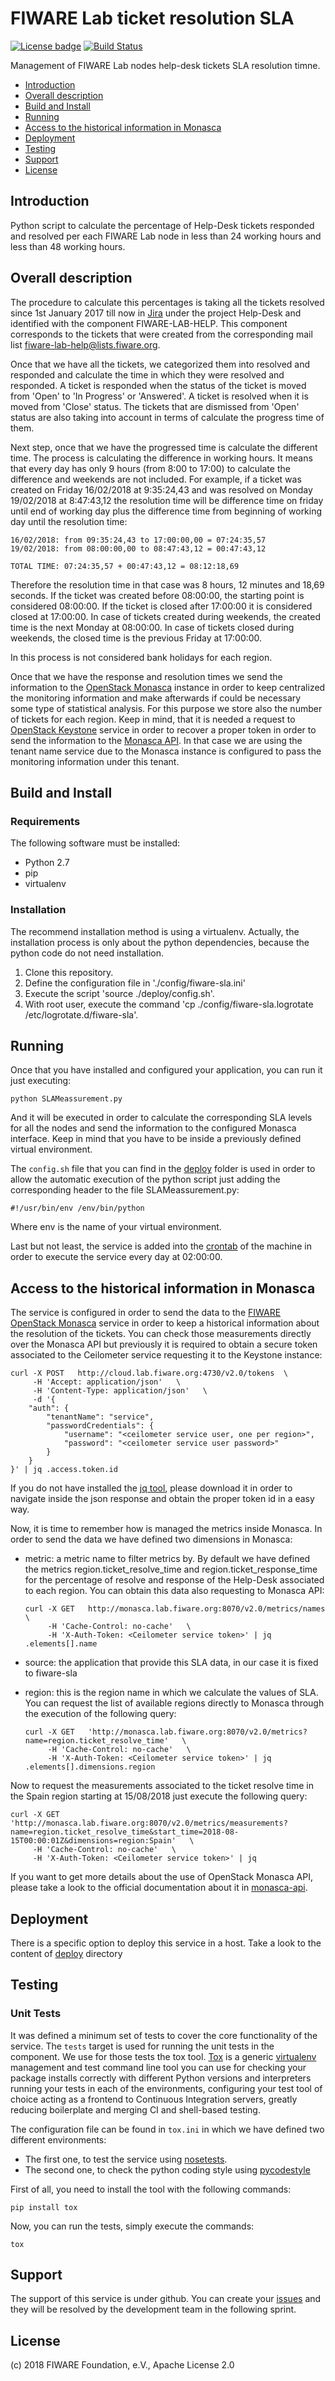 # FIWARE Lab ticket resolution SLA

[![License badge](https://img.shields.io/badge/license-Apache_2.0-blue.svg)](https://opensource.org/licenses/Apache-2.0)
[![Build Status](https://travis-ci.org/flopezag/fiware-sla.svg?branch=develop)](https://travis-ci.org/flopezag/fiware-sla)
<!-- [![Coverage Status](https://coveralls.io/repos/github/flopezag/fiware-sla/badge.svg)](https://coveralls.io/github/flopezag/fiware-sla)
[![Documentation Status](https://readthedocs.org/projects/fiware-sla/badge/?version=latest)](http://fiware-sla.readthedocs.io/en/latest/?badge=latest)
-->

Management of FIWARE Lab nodes help-desk tickets SLA resolution timne.

* [Introduction](#introduction)
* [Overall description](#overall_description)
* [Build and Install](#build-and-install)
* [Running](#running)
* [Access to the historical information in Monasca](#Access_to_the_historical_information_in_Monasca)
* [Deployment](#deployment)
* [Testing](#testing)
* [Support](#support)
* [License](#license)

## Introduction

Python script to calculate the percentage of Help-Desk tickets responded and resolved per each
FIWARE Lab node in less than 24 working hours and less than 48 working hours.

## Overall description

The procedure to calculate this percentages is taking all the tickets resolved
since 1st January 2017 till now in [Jira](https://jira.fiware.org) under the
project Help-Desk and identified with the component FIWARE-LAB-HELP. This component
corresponds to the tickets that were created from the corresponding mail list
fiware-lab-help@lists.fiware.org.

Once that we have all the tickets, we categorized them into resolved and responded
and calculate the time in which they were resolved and responded. A ticket is responded
when the status of the ticket is moved from 'Open' to 'In Progress' or 'Answered'. A
ticket is resolved when it is moved from 'Close' status. The tickets that are dismissed
from 'Open' status are also taking into account in terms of calculate the progress time
of them.

Next step, once that we have the progressed time is calculate the different time. The process
is calculating the difference in working hours. It means that every day has only 9 hours
(from 8:00 to 17:00) to calculate the difference and weekends are not included. For example, if
a ticket was created on Friday 16/02/2018 at 9:35:24,43 and was resolved on Monday 19/02/2018
at 8:47:43,12 the resolution time will be difference time on friday until end of working day
plus the difference time from beginning of working day until the resolution time:

    16/02/2018: from 09:35:24,43 to 17:00:00,00 = 07:24:35,57
    19/02/2018: from 08:00:00,00 to 08:47:43,12 = 00:47:43,12

    TOTAL TIME: 07:24:35,57 + 00:47:43,12 = 08:12:18,69

Therefore the resolution time in that case was 8 hours, 12 minutes and 18,69 seconds. If the
ticket was created before 08:00:00, the starting point is considered 08:00:00. If the ticket is
closed after 17:00:00 it is considered closed at 17:00:00. In case of tickets created during
weekends, the created time is the next Monday at 08:00:00. In case of tickets closed during
weekends, the closed time is the previous Friday at 17:00:00.

In this process is not considered bank holidays for each region.

Once that we have the response and resolution times we send the information to the
[OpenStack Monasca](https://wiki.openstack.org/wiki/Monasca) instance in order to keep centralized
the monitoring information and make afterwards if could be necessary some type of statistical
analysis. For this purpose we store also the number of tickets for each region. Keep in mind,
that it is needed a request to [OpenStack Keystone](https://wiki.openstack.org/wiki/Keystone)
service in order to recover a proper token in order to send the information to the 
[Monasca API](https://github.com/openstack/monasca-api/blob/master/docs/monasca-api-spec.md). 
In that case we are using the tenant name service due to the Monasca instance is configured to 
pass the monitoring information under this tenant.

## Build and Install

### Requirements

The following software must be installed:

* Python 2.7
* pip
* virtualenv

### Installation

The recommend installation method is using a virtualenv. Actually, the
installation process is only about the python dependencies, because the python
code do not need installation.

1. Clone this repository.
1. Define the configuration file in './config/fiware-sla.ini'
1. Execute the script 'source ./deploy/config.sh'.
1. With root user, execute the command 'cp ./config/fiware-sla.logrotate /etc/logrotate.d/fiware-sla'.

## Running

Once that you have installed and configured your application, you can run it
just executing:

    python SLAMeassurement.py

And it will be executed in order to calculate the corresponding SLA levels for all the nodes and
send the information to the configured Monasca interface. Keep in mind that you have to be inside
a previously defined virtual environment.

The ``config.sh`` file that you can find in the [deploy](deploy) folder is used in order to allow
the automatic execution of the python script just adding the corresponding header to the file
SLAMeassurement.py:

    #!/usr/bin/env /env/bin/python

Where env is the name of your virtual environment.

Last but not least, the service is added into the
[crontab](https://manpages.debian.org/jessie/cron/crontab.5.en.html) of the machine in order to
execute the service every day at 02:00:00.

## Access to the historical information in Monasca

The service is configured in order to send the data to the [FIWARE OpenStack Monasca](monasca.lab.fiware.org)
service in order to keep a historical information about the resolution of the tickets. You can check those
measurements directly over the Monasca API but previously it is required to obtain a secure token
associated to the Ceilometer service requesting it to the Keystone instance:

```console
curl -X POST   http://cloud.lab.fiware.org:4730/v2.0/tokens  \
     -H 'Accept: application/json'   \
     -H 'Content-Type: application/json'   \
     -d '{
    "auth": {
        "tenantName": "service",
        "passwordCredentials": {
            "username": "<ceilometer service user, one per region>",
            "password": "<ceilometer service user password>"
        }
    }
}' | jq .access.token.id
```

If you do not have installed the [jq tool](https://stedolan.github.io/jq/), please download it in order to navigate
inside the json response and obtain the proper token id in a easy way.

Now, it is time to remember how is managed the metrics inside Monasca. In order to send the data
we have defined two dimensions in Monasca:

* metric: a metric name to filter metrics by. By default we have defined the metrics region.ticket_resolve_time
  and region.ticket_response_time for the percentage of resolve and response of the Help-Desk associated to each
  region. You can obtain this data also requesting to Monasca API:

  ```console
  curl -X GET   http://monasca.lab.fiware.org:8070/v2.0/metrics/names   \
       -H 'Cache-Control: no-cache'   \
       -H 'X-Auth-Token: <Ceilometer service token>' | jq .elements[].name
  ```

* source: the application that provide this SLA data, in our case it is fixed to fiware-sla
* region: this is the region name in which we calculate the values of SLA. You can request the list of available 
  regions directly to Monasca through the execution of the following query:

  ```console
  curl -X GET   'http://monasca.lab.fiware.org:8070/v2.0/metrics?name=region.ticket_resolve_time'   \
       -H 'Cache-Control: no-cache'   \
       -H 'X-Auth-Token: <Ceilometer service token>' | jq .elements[].dimensions.region
  ```

Now to request the measurements associated to the ticket resolve time in the Spain region starting at 15/08/2018
just execute the following query:

```console
curl -X GET   'http://monasca.lab.fiware.org:8070/v2.0/metrics/measurements?name=region.ticket_resolve_time&start_time=2018-08-15T00:00:01Z&dimensions=region:Spain'   \
     -H 'Cache-Control: no-cache'   \
     -H 'X-Auth-Token: <Ceilometer service token>' | jq
```

If you want to get more details about the use of OpenStack Monasca API, please take a look to the official
documentation about it in [monasca-api](https://github.com/openstack/monasca-api).

## Deployment

There is a specific option to deploy this service in a host. Take a look to
the content of [deploy](deploy/README.md) directory

## Testing

### Unit Tests

It was defined a minimum set of tests to cover the core functionality of the
service. The ``tests`` target is used for running the unit tests in the
component. We use for those tests the tox tool.
[Tox](https://tox.readthedocs.io/en/latest/) is a generic
[virtualenv](https://pypi.python.org/pypi/virtualenv) management and test
command line tool you can use for checking your package installs correctly
with different Python versions and interpreters running your tests in each
of the environments, configuring your test tool of choice acting as a
frontend to Continuous Integration servers, greatly reducing boilerplate and
merging CI and shell-based testing.

The configuration file can be found in ``tox.ini`` in which we have defined two
different environments:

* The first one, to test the service using [nosetests](http://nose.readthedocs.io/en/latest/).
* The second one, to check the python coding style using [pycodestyle](https://pycodestyle.readthedocs.io/en/latest/)

First of all, you need to install the tool with the following commands:

    pip install tox

Now, you can run the tests, simply execute the commands:

    tox

## Support

The support of this service is under github. You can create your [issues](https://github.com/flopezag/fiware-sla/issues/new)
and they will be resolved by the development team in the following sprint.

## License

\(c) 2018 FIWARE Foundation, e.V., Apache License 2.0
